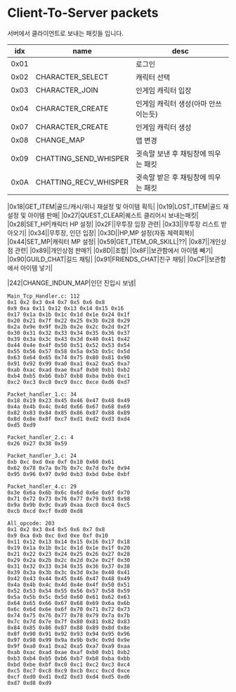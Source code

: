 # Client-To-Server packets

서버에서 클라이언트로 보내는 패킷들 입니다.

|idx|name|desc|
|---|----|----|
|0x01||로그인|
|0x02|CHARACTER_SELECT|캐릭터 선택|
|0x03|CHARACTER_JOIN|인게임 캐릭터 입장|
|0x04|CHARACTER_CREATE|인게임 캐릭터 생성(아마 안쓰이는듯)|
|0x07|CHARACTER_CREATE|인게임 캐릭터 생성|
|0x08|CHANGE_MAP|맵 변경|
|0x09|CHATTING_SEND_WHISPER|귓속말 보낸 후 채팅창에 띄우는 패킷|
|0x0A|CHATTING_RECV_WHISPER|귓속말 받은 후 채팅창에 띄우는 패킷|

|0x18|GET_ITEM|골드/캐시/위니 재설정 및 아이템 획득|
|0x19|LOST_ITEM|골드 재설정 및 아이템 판매|
|0x27|QUEST_CLEAR|퀘스트 클리어시 보내는패킷|
|0x28|SET_HP|캐릭터 HP 설정|
|0x2F||무투장 입장 관련|
|0x33||무투장 리스트 받아오기|
|0x34||무투장, 인던 입장|
|0x3D||HP,MP 설정(자동 체력회복)|
|0x44|SET_MP|캐릭터 MP 설정|
|0x59|GET_ITEM_OR_SKILL|??|
|0x87||개인상점 관련|
|0x89||개인상점 판매?|
|0x8D||조합|
|0x8F||보관함에서 아이템 빼기|
|0x90|GUILD_CHAT|길드 채팅|
|0x91|FRIENDS_CHAT|친구 채팅|
|0xCF||보관함에서 아이템 넣기|


|242|CHANGE_INDUN_MAP|인던 진입시 보냄|

```
Main_Tcp_Handler.c: 112
0x1 0x2 0x3 0x4 0x7 0x5 0x6 0x8
0x9 0xa 0x11 0x12 0x13 0x14 0x15 0x16
0x17 0x1a 0x1b 0x1c 0x1d 0x1e 0x24 0x1f
0x20 0x21 0x7f 0x22 0x25 0x3b 0x28 0x29
0x2a 0x9e 0x9f 0x2b 0x2e 0x2c 0x2d 0x2f
0x30 0x31 0x32 0x33 0x34 0x35 0x36 0x37
0x39 0x3a 0x3c 0x43 0x3d 0x40 0x41 0x42
0x44 0x4e 0x4f 0x50 0x51 0x52 0x53 0x54
0x55 0x56 0x57 0x58 0x5a 0x5b 0x5c 0x5d
0x63 0x64 0x65 0x74 0x75 0x80 0x81 0x90
0x91 0x92 0x99 0xa0 0xa1 0xa2 0xa5 0xa7
0xab 0xac 0xad 0xae 0xaf 0xb0 0xb1 0xb2
0xb4 0xb5 0xb6 0xb7 0xb8 0xba 0xbb 0xc1
0xc2 0xc3 0xc8 0xc9 0xcc 0xce 0xd6 0xd7

Packet_handler_1.c: 34
0x18 0x19 0x23 0x45 0x46 0x47 0x48 0x49
0x4a 0x4b 0x4c 0x4d 0x66 0x67 0x68 0x69
0x82 0x83 0x84 0x85 0x86 0x87 0x88 0x89
0x8d 0x8e 0x8f 0xc7 0xd1 0xd2 0xd3 0xd4
0xd5 0xd9

Packet_handler_2.c: 4
0x26 0x27 0x38 0x59

Packet_handler_3.c: 24
0xb 0xc 0xd 0xe 0xf 0x10 0x60 0x61
0x62 0x78 0x7a 0x7b 0x7c 0x7d 0x7e 0x94
0x95 0x96 0x97 0x9d 0xb3 0xbd 0xbe 0xbf

Packet_handler_4.c: 29
0x3e 0x6a 0x6b 0x6c 0x6d 0x6e 0x6f 0x70
0x71 0x72 0x73 0x76 0x77 0x79 0x93 0x98
0x9a 0x9b 0x9c 0xa9 0xaa 0xc0 0xc4 0xc5
0xcb 0xcd 0xcf 0xd0 0xd8

All_opcode: 203
0x1 0x2 0x3 0x4 0x5 0x6 0x7 0x8
0x9 0xa 0xb 0xc 0xd 0xe 0xf 0x10
0x11 0x12 0x13 0x14 0x15 0x16 0x17 0x18
0x19 0x1a 0x1b 0x1c 0x1d 0x1e 0x1f 0x20
0x21 0x22 0x23 0x24 0x25 0x26 0x27 0x28
0x29 0x2a 0x2b 0x2c 0x2d 0x2e 0x2f 0x30
0x31 0x32 0x33 0x34 0x35 0x36 0x37 0x38
0x39 0x3a 0x3b 0x3c 0x3d 0x3e 0x40 0x41
0x42 0x43 0x44 0x45 0x46 0x47 0x48 0x49
0x4a 0x4b 0x4c 0x4d 0x4e 0x4f 0x50 0x51
0x52 0x53 0x54 0x55 0x56 0x57 0x58 0x59
0x5a 0x5b 0x5c 0x5d 0x60 0x61 0x62 0x63
0x64 0x65 0x66 0x67 0x68 0x69 0x6a 0x6b
0x6c 0x6d 0x6e 0x6f 0x70 0x71 0x72 0x73
0x74 0x75 0x76 0x77 0x78 0x79 0x7a 0x7b
0x7c 0x7d 0x7e 0x7f 0x80 0x81 0x82 0x83
0x84 0x85 0x86 0x87 0x88 0x89 0x8d 0x8e
0x8f 0x90 0x91 0x92 0x93 0x94 0x95 0x96
0x97 0x98 0x99 0x9a 0x9b 0x9c 0x9d 0x9e
0x9f 0xa0 0xa1 0xa2 0xa5 0xa7 0xa9 0xaa
0xab 0xac 0xad 0xae 0xaf 0xb0 0xb1 0xb2
0xb3 0xb4 0xb5 0xb6 0xb7 0xb8 0xba 0xbb
0xbd 0xbe 0xbf 0xc0 0xc1 0xc2 0xc3 0xc4
0xc5 0xc7 0xc8 0xc9 0xcb 0xcc 0xcd 0xce
0xcf 0xd0 0xd1 0xd2 0xd3 0xd4 0xd5 0xd6
0xd7 0xd8 0xd9
```